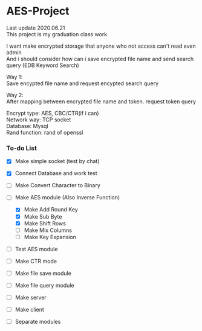 # AES-Project  
Last update 2020.06.21   
This project is my graduation class work 

I want make encrypted storage that anyone who not access can't read even admin   
And i should consider how can i save encrypted file name and send search query (EDB Keyword Search)  

Way 1:   
Save encypted file name and request encypted search query 

Way 2:  
After mapping between encrypted file name and token. request token query 

Encrypt type: AES, CBC/CTR(if i can)  
Network way: TCP socket  
Database: Mysql   
Rand function: rand of openssl  

### To-do List  

- [x] Make simple socket (test by chat)  
- [x] Connect Database and work test  
- [ ] Make Convert Character to Binary 
- [ ] Make AES module (Also Inverse Function)
  - [x] Make Add Round Key
  - [x] Make Sub Byte
  - [x] Make Shift Rows
  - [ ] Make Mix Columns
  - [ ] Make Key Expansion  
- [ ] Test AES module
- [ ] Make CTR mode
- [ ] Make file save module  
- [ ] Make file query module  
- [ ] Make server  
- [ ] Make client  
- [ ] Separate modules  


